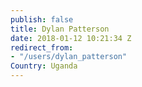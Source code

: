 ```yaml
---
publish: false
title: Dylan Patterson
date: 2018-01-12 10:21:34 Z
redirect_from:
- "/users/dylan_patterson"
Country: Uganda
---
```

